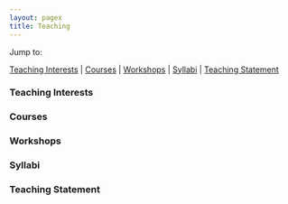 ```yaml
---
layout: pagex
title: Teaching
---
```


Jump to:  
  
[Teaching Interests](#Interests) | [Courses](#Courses) | [Workshops](#Workshops) | [Syllabi](#Syllabi) | [Teaching Statement](#Statement)


### <a name="Interests"></a>Teaching Interests


### Courses

### Workshops

### Syllabi

### Teaching Statement


<!--stackedit_data:
eyJoaXN0b3J5IjpbODU5MTQyNjQsLTE0MTgzNTQzMTAsLTYxNj
kyOTgyLC0xNTY1MTczOTkxLC0xODMwNDkwODYwXX0=
-->
